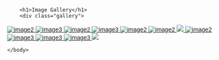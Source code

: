 <!DOCTYPE html>
<html>
    <head>
        <meta charset="UTF-8">
        <meta name="viewport" content="width=device-width, initial-scale1.0">
        <title>Image Lightbox </title>
        <link rel="stylesheet" href="https://cdjs.cloudflare.com/ajax/libs/lightbox2/2.11.3/css/lightbox.min.css"/>
        <style>
            /*Basic styling */
            body {
                font-family: Arial, sans-serif;
                margin: 0;
                padding: 20px;
            }
            .gallery {
                display: flex;
                flex-wrap: wrap;
            }
            .gallery img {
                margin: 5px;
                width: 200px;
                cursor: pointer;
            }
        </style>
    </head>
    <body>

        <h1>Image Gallery</h1>
        <div class="gallery">

 <a href="image2.jpg" data-lightbox="gallery">
    <img src="C:\Users\sony\Desktop\11\IMG-20170215-WA0005.jpg" alt="image2">
 </a>
 <a href="image3.jpg" data-lightbox="gallery">
    <img src="C:\Users\sony\Desktop\11\IMG-20170220-WA0005.jpg" alt="image3">
 </a>
 <a href="image1.jpg" data-lightbox="gallery">
    <img src="C:\Users\sony\Desktop\11\IMG-20170215-WA0005.jpg" alt="image2">

 </a>
 <a href="image3.jpg" data-lightbox="gallery">
    <img src="C:\Users\sony\Desktop\11\IMG-20170220-WA0005.jpg" alt="image3">
 </a>
 <a href="image2.jpg" data-lightbox="gallery">
    <img src="C:\Users\sony\Desktop\11\IMG-20170215-WA0005.jpg" alt="image2">
 </a>
 <a href="image2.jpg" data-lightbox="gallery">
    <img src="C:\Users\sony\Desktop\11\IMG-20170215-WA0005.jpg" alt="image2">
 </a>
 <a href="image2.jpg" data-lightbox="gallery">
    <img src="C:\Users\sony\Desktop\11\IMG-20170215-WA0005.jpg" t="image2">
 </a>
 <a href="image2.jpg" data-lightbox="gallery">
    <img src="C:\Users\sony\Desktop\11\IMG-20170215-WA0005.jpg" alt="image2">
 </a> 
 <a href="image1.jpg" data-lightbox="gallery">
 <img src="C:\Users\sony\Desktop\11\IMG-20170220-WA0005.jpg" alt="image3">
</a>
<a href="image1.jpg" data-lightbox="gallery">
    <img src="C:\Users\sony\Desktop\11\IMG-20170220-WA0005.jpg" alt="image3">
   </a>
   <a href="image1.jpg" data-lightbox="gallery">
    <img src="C:\Users\sony\Desktop\11\IMG-20170220-WA0005.jpg" alt="image3">
   </a>
   <a href="image2.jpg" data-lightbox="gallery">
    <img src="C:\Users\sony\Desktop\11\IMG-20170215-WA0005.jpg" t="image2">
 </a>
 <!-- Add more imagesas needed-->
</div>

<script src="https://cdjs.cloudflare.com/ajax/libs/lightbox2/2.11.3/js/lightbox.min.js"></script>
    </body>
</html>
